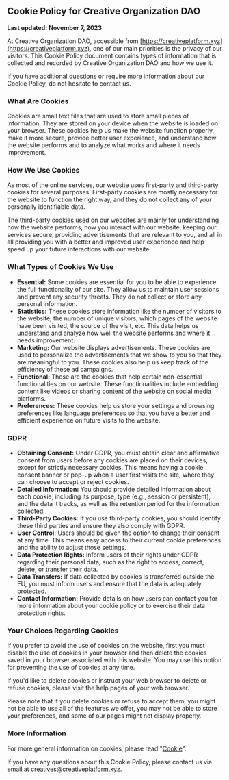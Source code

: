 ## Cookie Policy for Creative Organization DAO

**Last updated: November 7, 2023**

At Creative Organization DAO, accessible from [https://creativeplatform.xyz](https://creativeplatform.xyz), one of our main priorities is the privacy of our visitors. This Cookie Policy document contains types of information that is collected and recorded by Creative Organization DAO and how we use it.

If you have additional questions or require more information about our Cookie Policy, do not hesitate to contact us.

### What Are Cookies

Cookies are small text files that are used to store small pieces of information. They are stored on your device when the website is loaded on your browser. These cookies help us make the website function properly, make it more secure, provide better user experience, and understand how the website performs and to analyze what works and where it needs improvement.

### How We Use Cookies

As most of the online services, our website uses first-party and third-party cookies for several purposes. First-party cookies are mostly necessary for the website to function the right way, and they do not collect any of your personally identifiable data.

The third-party cookies used on our websites are mainly for understanding how the website performs, how you interact with our website, keeping our services secure, providing advertisements that are relevant to you, and all in all providing you with a better and improved user experience and help speed up your future interactions with our website.

### What Types of Cookies We Use

- **Essential:** Some cookies are essential for you to be able to experience the full functionality of our site. They allow us to maintain user sessions and prevent any security threats. They do not collect or store any personal information.
- **Statistics:** These cookies store information like the number of visitors to the website, the number of unique visitors, which pages of the website have been visited, the source of the visit, etc. This data helps us understand and analyze how well the website performs and where it needs improvement.
- **Marketing:** Our website displays advertisements. These cookies are used to personalize the advertisements that we show to you so that they are meaningful to you. These cookies also help us keep track of the efficiency of these ad campaigns.
- **Functional:** These are the cookies that help certain non-essential functionalities on our website. These functionalities include embedding content like videos or sharing content of the website on social media platforms.
- **Preferences:** These cookies help us store your settings and browsing preferences like language preferences so that you have a better and efficient experience on future visits to the website.

### GDPR

- **Obtaining Consent:** Under GDPR, you must obtain clear and affirmative consent from users before any cookies are placed on their devices, except for strictly necessary cookies. This means having a cookie consent banner or pop-up when a user first visits the site, where they can choose to accept or reject cookies.
- **Detailed Information:** You should provide detailed information about each cookie, including its purpose, type (e.g., session or persistent), and the data it tracks, as well as the retention period for the information collected.
- **Third-Party Cookies:** If you use third-party cookies, you should identify these third parties and ensure they also comply with GDPR.
- **User Control:** Users should be given the option to change their consent at any time. This means easy access to their current cookie preferences and the ability to adjust those settings.
- **Data Protection Rights:** Inform users of their rights under GDPR regarding their personal data, such as the right to access, correct, delete, or transfer their data.
- **Data Transfers:** If data collected by cookies is transferred outside the EU, you must inform users and ensure that the data is adequately protected.
- **Contact Information:** Provide details on how users can contact you for more information about your cookie policy or to exercise their data protection rights.

### Your Choices Regarding Cookies

If you prefer to avoid the use of cookies on the website, first you must disable the use of cookies in your browser and then delete the cookies saved in your browser associated with this website. You may use this option for preventing the use of cookies at any time.

If you'd like to delete cookies or instruct your web browser to delete or refuse cookies, please visit the help pages of your web browser.

Please note that if you delete cookies or refuse to accept them, you might not be able to use all of the features we offer, you may not be able to store your preferences, and some of our pages might not display properly.

### More Information

For more general information on cookies, please read "[Cookie](https://developer.mozilla.org/en-US/docs/Glossary/Cookie)".

If you have any questions about this Cookie Policy, please contact us via email at [creatives@creativeplatform.xyz](mailto:creatives@creativeplatform.xyz).
